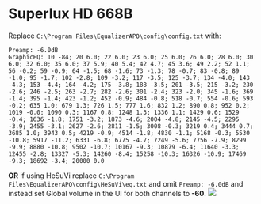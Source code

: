 # Superlux HD 668B
Replace `C:\Program Files\EqualizerAPO\config\config.txt` with:
```
Preamp: -6.0dB
GraphicEQ: 10 -84; 20 6.0; 22 6.0; 23 6.0; 25 6.0; 26 6.0; 28 6.0; 30 6.0; 32 6.0; 35 6.0; 37 5.9; 40 5.4; 42 4.7; 45 3.6; 49 2.2; 52 1.1; 56 -0.2; 59 -0.9; 64 -1.5; 68 -1.6; 73 -1.3; 78 -0.7; 83 -0.8; 89 -1.0; 95 -1.7; 102 -2.8; 109 -3.2; 117 -3.5; 125 -3.7; 134 -4.0; 143 -4.3; 153 -4.4; 164 -4.2; 175 -3.8; 188 -3.5; 201 -3.5; 215 -3.2; 230 -2.6; 246 -2.5; 263 -2.7; 282 -2.6; 301 -2.4; 323 -2.0; 345 -1.6; 369 -1.4; 395 -1.4; 423 -1.2; 452 -0.9; 484 -0.8; 518 -0.7; 554 -0.6; 593 -0.2; 635 1.0; 679 1.3; 726 1.5; 777 1.6; 832 1.2; 890 0.8; 952 0.2; 1019 -0.0; 1090 0.3; 1167 0.8; 1248 1.3; 1336 1.1; 1429 0.6; 1529 -0.4; 1636 -1.8; 1751 -3.2; 1873 -4.6; 2004 -4.8; 2145 -4.5; 2295 -3.9; 2455 -3.1; 2627 -2.6; 2811 -1.5; 3008 -0.3; 3219 0.4; 3444 0.7; 3685 1.0; 3943 0.5; 4219 -0.9; 4514 -1.8; 4830 -1.1; 5168 -0.3; 5530 -10.8; 5917 -11.2; 6331 -6.8; 6775 -4.7; 7249 -5.6; 7756 -7.9; 8299 -9.9; 8880 -10.8; 9502 -10.7; 10167 -9.3; 10879 -6.4; 11640 -3.3; 12455 -2.8; 13327 -5.3; 14260 -8.4; 15258 -10.3; 16326 -10.9; 17469 -9.3; 18692 -3.4; 20000 0.0
```
**OR** if using HeSuVi replace `C:\Program Files\EqualizerAPO\config\HeSuVi\eq.txt` and omit `Preamp: -6.0dB` and instead set Global volume in the UI for both channels to **-60**.
![](https://raw.githubusercontent.com/jaakkopasanen/AutoEq/master/results/Sonoma%20Model%20One/headphoncecom/onear/Superlux%20HD%20668B/Superlux%20HD%20668B.png)